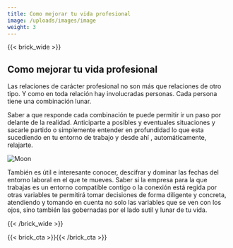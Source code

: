 ```yaml
---
title: Como mejorar tu vida profesional
image: /uploads/images/image
weight: 3
---
```


{{< brick_wide >}}

## Como mejorar tu vida profesional

Las relaciones de carácter profesional no son más que relaciones de otro tipo. Y como en toda relación hay involucradas personas. Cada persona tiene una combinación lunar.

Saber a que responde cada combinación te puede permitir ir un paso por delante de la realidad. Anticiparte a posibles y eventuales situaciones y sacarle partido o simplemente 
entender en profundidad lo que esta sucediendo en tu entorno de trabajo y desde ahí , automáticamente, relajarte.

![Moon](/uploads/img/astrologia-lunar/moon.jpg "Moon")

También es útil e interesante conocer, descifrar y dominar las fechas del entorno laboral en el que te mueves. Saber si la empresa para la que trabajas es un entorno compatible contigo o la conexión está regida por otras variables te permitirá tomar decisiones de forma diligente y concreta, atendiendo y tomando en cuenta no solo las variables  que se ven con los ojos, sino también las gobernadas por el lado sutil y lunar de tu vida.


{{< /brick_wide >}}



{{< brick_cta >}}{{< /brick_cta >}}

